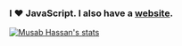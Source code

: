 ### I ❤️ JavaScript. I also have a [website](https://musabhassan.com).
[![Musab Hassan's stats](https://github-readme-stats.vercel.app/api?username=Musab-Hassan&show_icons=true&theme=dracula)](https://github.com/anuraghazra/github-readme-stats)
